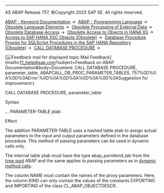   

* * *

AS ABAP Release 757, ©Copyright 2023 SAP SE. All rights reserved.

[ABAP - Keyword Documentation](javascript:call_link\('abenabap.htm'\)) →  [ABAP - Programming Language](javascript:call_link\('abenabap_reference.htm'\)) →  [Obsolete Language Elements](javascript:call_link\('abenabap_obsolete.htm'\)) →  [Obsolete Processing of External Data](javascript:call_link\('abendata_storage_obsolete.htm'\)) →  [Obsolete Database Access](javascript:call_link\('abendatabase_access_obsolete.htm'\)) →  [Obsolete Access to Objects in HANA XS](javascript:call_link\('abenhana_xsc_obsolete.htm'\)) →  [Access to SAP HANA XSC Objects (Obsolete)](javascript:call_link\('abensap_hana_access_xsc.htm'\)) →  [Database Procedure Proxies for SQLScript Procedures in the SAP HANA Repository (Obsolete)](javascript:call_link\('abensql_script.htm'\)) →  [CALL DATABASE PROCEDURE](javascript:call_link\('abapcall_database_procedure.htm'\)) → 

 [![](Mail.gif?object=Mail.gif&sap-language=EN "Feedback mail for displayed topic") Mail Feedback](mailto:f1_help@sap.com?subject=Feedback on ABAP Documentation&body=Document: CALL DATABASE PROCEDURE, parameter_table, ABAPCALL_DB_PROC_PARAMETER_TABLES, 757%0D%0
A%0D%0AError:%0D%0A%0D%0A%0D%0A%0D%0ASuggestion for improvement:)

CALL DATABASE PROCEDURE, parameter\_table

Syntax

... PARAMETER-TABLE ptab

Effect

The addition PARAMETER-TABLE uses a hashed table ptab to assign actual parameters to the input and output parameters defined in the database procedure. This method of passing parameters can be used in dynamic calls only.

The internal table ptab must have the type abap\_parmbind\_tab from the [type pool](javascript:call_link\('abentype_pool_glosry.htm'\) "Glossary Entry") ABAP and the same applies to passing parameters as in [dynamic method calls](javascript:call_link\('abapcall_method_parameter_tables.htm'\)).

The column NAME must contain the names of the proxy parameters. Here, the column KIND can only contain the values of the constants EXPORTING and IMPORTING of the class CL\_ABAP\_OBJECTDESCR.